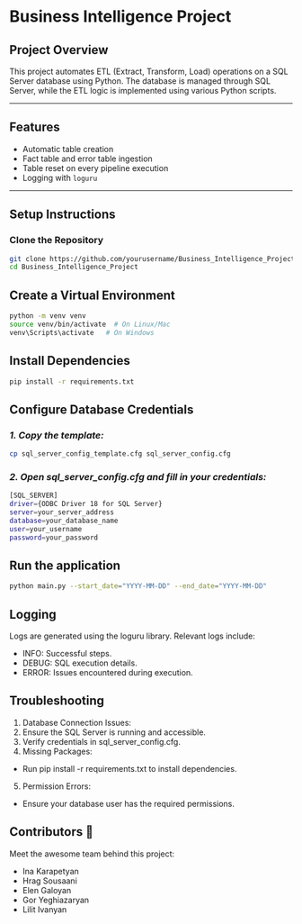 # Business Intelligence Project


## Project Overview

This project automates ETL (Extract, Transform, Load) operations on a SQL Server database using Python. The database is managed through SQL Server, while the ETL logic is implemented using various Python scripts.

---

## Features

- Automatic table creation
- Fact table and error table ingestion
- Table reset on every pipeline execution
- Logging with `loguru`

---

## Setup Instructions

### Clone the Repository

```bash
git clone https://github.com/yourusername/Business_Intelligence_Project.git
cd Business_Intelligence_Project
```

## Create a Virtual Environment

```bash
python -m venv venv
source venv/bin/activate  # On Linux/Mac
venv\Scripts\activate   # On Windows
```

## Install Dependencies

```bash
pip install -r requirements.txt

```

## Configure Database Credentials

### *1.  Copy the template:*
   ```bash
   cp sql_server_config_template.cfg sql_server_config.cfg
```

### *2.   Open sql_server_config.cfg and fill in your credentials:*
```bash
[SQL_SERVER]
driver={ODBC Driver 18 for SQL Server}
server=your_server_address
database=your_database_name
user=your_username
password=your_password
```

## Run the application

```bash
python main.py --start_date="YYYY-MM-DD" --end_date="YYYY-MM-DD"
```

## Logging

Logs are generated using the loguru library. Relevant logs include:

* INFO: Successful steps.
* DEBUG: SQL execution details.
* ERROR: Issues encountered during execution.

## Troubleshooting

1. Database Connection Issues:
2. Ensure the SQL Server is running and accessible.
3. Verify credentials in sql_server_config.cfg.
4. Missing Packages:
* Run pip install -r requirements.txt to install dependencies.
5. Permission Errors:
* Ensure your database user has the required permissions.

## Contributors 🎉

Meet the awesome team behind this project:

- Ina Karapetyan 
- Hrag Sousaani
- Elen Galoyan
- Gor Yeghiazaryan
- Lilit Ivanyan